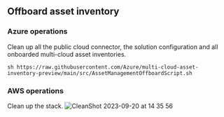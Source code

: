 ## Offboard asset inventory

### Azure operations
Clean up all the public cloud connector, the solution configuration and all onboarded multi-cloud asset inventories.
```
sh https://raw.githubusercontent.com/Azure/multi-cloud-asset-inventory-preview/main/src/AssetManagementOffboardScript.sh
```

### AWS operations
Clean up the stack.
![CleanShot 2023-09-20 at 14 35 56](https://github.com/Azure/multi-cloud-asset-inventory-preview/assets/35560783/be7dba58-202c-4345-8435-f0db4d627c92)
